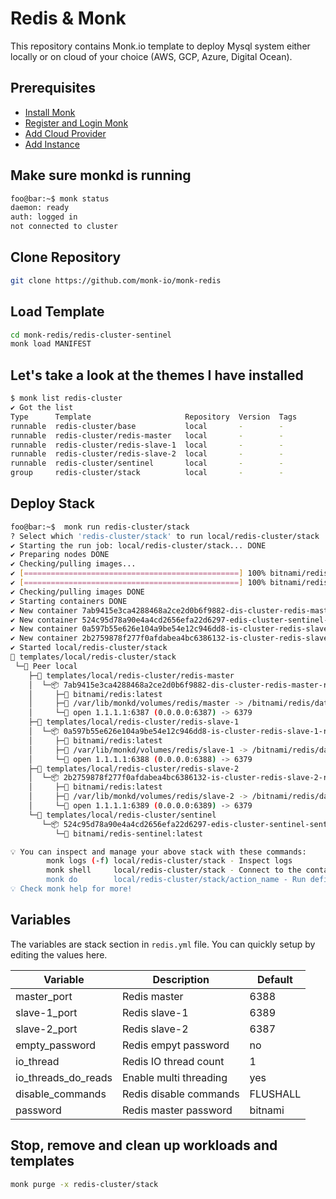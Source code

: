 # Redis & Monk

This repository contains Monk.io template to deploy Mysql system either locally or on cloud of your choice (AWS, GCP, Azure, Digital Ocean).

## Prerequisites

- [Install Monk](https://docs.monk.io/docs/get-monk)
- [Register and Login Monk](https://docs.monk.io/docs/acc-and-auth)
- [Add Cloud Provider](https://docs.monk.io/docs/cloud-provider)
- [Add Instance](https://docs.monk.io/docs/multi-cloud)

## Make sure monkd is running

```bash
foo@bar:~$ monk status
daemon: ready
auth: logged in
not connected to cluster
```

## Clone Repository

```bash
git clone https://github.com/monk-io/monk-redis
```

## Load Template

```bash
cd monk-redis/redis-cluster-sentinel
monk load MANIFEST
```

## Let's take a look at the themes I have installed

```bash
$ monk list redis-cluster
✔ Got the list
Type      Template                     Repository  Version  Tags
runnable  redis-cluster/base           local       -        -
runnable  redis-cluster/redis-master   local       -        -
runnable  redis-cluster/redis-slave-1  local       -        -
runnable  redis-cluster/redis-slave-2  local       -        -
runnable  redis-cluster/sentinel       local       -        -
group     redis-cluster/stack          local       -        -
```

## Deploy Stack

```bash
foo@bar:~$  monk run redis-cluster/stack
? Select which 'redis-cluster/stack' to run local/redis-cluster/stack
✔ Starting the run job: local/redis-cluster/stack... DONE
✔ Preparing nodes DONE
✔ Checking/pulling images...
✔ [================================================] 100% bitnami/redis:latest local
✔ [================================================] 100% bitnami/redis-sentinel:latest local
✔ Checking/pulling images DONE
✔ Starting containers DONE
✔ New container 7ab9415e3ca4288468a2ce2d0b6f9882-dis-cluster-redis-master-redis created DONE
✔ New container 524c95d78a90e4a4cd2656efa22d6297-edis-cluster-sentinel-sentinel created DONE
✔ New container 0a597b55e626e104a9be54e12c946dd8-is-cluster-redis-slave-1-redis created DONE
✔ New container 2b2759878f277f0afdabea4bc6386132-is-cluster-redis-slave-2-redis created DONE
✔ Started local/redis-cluster/stack
🔩 templates/local/redis-cluster/stack
 └─🧊 Peer local
    ├─🔩 templates/local/redis-cluster/redis-master
    │  └─📦 7ab9415e3ca4288468a2ce2d0b6f9882-dis-cluster-redis-master-redis running
    │     ├─🧩 bitnami/redis:latest
    │     ├─💾 /var/lib/monkd/volumes/redis/master -> /bitnami/redis/data
    │     └─🔌 open 1.1.1.1:6387 (0.0.0.0:6387) -> 6379
    ├─🔩 templates/local/redis-cluster/redis-slave-1
    │  └─📦 0a597b55e626e104a9be54e12c946dd8-is-cluster-redis-slave-1-redis running
    │     ├─🧩 bitnami/redis:latest
    │     ├─💾 /var/lib/monkd/volumes/redis/slave-1 -> /bitnami/redis/data
    │     └─🔌 open 1.1.1.1:6388 (0.0.0.0:6388) -> 6379
    ├─🔩 templates/local/redis-cluster/redis-slave-2
    │  └─📦 2b2759878f277f0afdabea4bc6386132-is-cluster-redis-slave-2-redis running
    │     ├─🧩 bitnami/redis:latest
    │     ├─💾 /var/lib/monkd/volumes/redis/slave-2 -> /bitnami/redis/data
    │     └─🔌 open 1.1.1.1:6389 (0.0.0.0:6389) -> 6379
    └─🔩 templates/local/redis-cluster/sentinel
       └─📦 524c95d78a90e4a4cd2656efa22d6297-edis-cluster-sentinel-sentinel running
          └─🧩 bitnami/redis-sentinel:latest

💡 You can inspect and manage your above stack with these commands:
        monk logs (-f) local/redis-cluster/stack - Inspect logs
        monk shell     local/redis-cluster/stack - Connect to the container's shell
        monk do        local/redis-cluster/stack/action_name - Run defined action (if exists)
💡 Check monk help for more!
```

## Variables

The variables are stack section in `redis.yml` file. You can quickly setup by editing the values here.

| Variable            | Description            | Default  |
| ------------------- | ---------------------- | -------- |
| master_port         | Redis master           | 6388     |
| slave-1_port        | Redis slave-1          | 6389     |
| slave-2_port        | Redis slave-2          | 6387     |
| empty_password      | Redis empyt password   | no       |
| io_thread           | Redis IO thread count  | 1        |
| io_threads_do_reads | Enable multi threading | yes      |
| disable_commands    | Redis disable commands | FLUSHALL |
| password            | Redis master password  | bitnami  |

## Stop, remove and clean up workloads and templates

```bash
monk purge -x redis-cluster/stack
```
